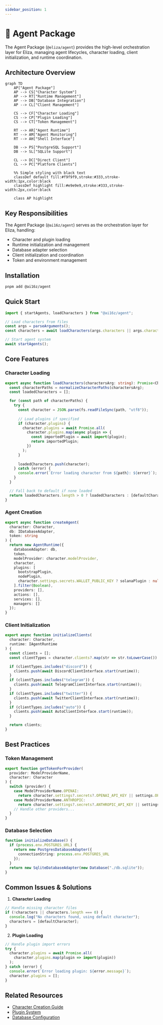```yaml
---
sidebar_position: 1
---
```


# 🤖 Agent Package

The Agent Package (`@eliza/agent`) provides the high-level orchestration layer for Eliza, managing agent lifecycles, character loading, client initialization, and runtime coordination.


## Architecture Overview

```mermaid
graph TD
    AP["Agent Package"]
    AP --> CS["Character System"]
    AP --> RT["Runtime Management"]
    AP --> DB["Database Integration"]
    AP --> CL["Client Management"]
    
    CS --> CF["Character Loading"]
    CS --> CP["Plugin Loading"]
    CS --> CT["Token Management"]
    
    RT --> AR["Agent Runtime"]
    RT --> AM["Agent Monitoring"]
    RT --> AH["Shell Interface"]
    
    DB --> PS["PostgreSQL Support"]
    DB --> SL["SQLite Support"]
    
    CL --> DC["Direct Client"]
    CL --> PC["Platform Clients"]
    
    %% Simple styling with black text
    classDef default fill:#f9f9f9,stroke:#333,stroke-width:1px,color:black
    classDef highlight fill:#e9e9e9,stroke:#333,stroke-width:2px,color:black
    
    class AP highlight
```

## Key Responsibilities

The Agent Package (`@ai16z/agent`) serves as the orchestration layer for Eliza, handling:

- Character and plugin loading
- Runtime initialization and management
- Database adapter selection
- Client initialization and coordination
- Token and environment management

## Installation

```bash
pnpm add @ai16z/agent
```

## Quick Start

```typescript
import { startAgents, loadCharacters } from "@ai16z/agent";

// Load characters from files
const args = parseArguments();
const characters = await loadCharacters(args.characters || args.character);

// Start agent system
await startAgents();
```

## Core Features

### Character Loading

```typescript
export async function loadCharacters(charactersArg: string): Promise<Character[]> {
  const characterPaths = normalizeCharacterPaths(charactersArg);
  const loadedCharacters = [];

  for (const path of characterPaths) {
    try {
      const character = JSON.parse(fs.readFileSync(path, "utf8"));
      
      // Load plugins if specified
      if (character.plugins) {
        character.plugins = await Promise.all(
          character.plugins.map(async plugin => {
            const importedPlugin = await import(plugin);
            return importedPlugin;
          })
        );
      }
      
      loadedCharacters.push(character);
    } catch (error) {
      console.error(`Error loading character from ${path}: ${error}`);
    }
  }

  // Fall back to default if none loaded
  return loadedCharacters.length > 0 ? loadedCharacters : [defaultCharacter];
}
```

### Agent Creation

```typescript
export async function createAgent(
  character: Character,
  db: IDatabaseAdapter,
  token: string
) {
  return new AgentRuntime({
    databaseAdapter: db,
    token,
    modelProvider: character.modelProvider,
    character,
    plugins: [
      bootstrapPlugin,
      nodePlugin,
      character.settings.secrets.WALLET_PUBLIC_KEY ? solanaPlugin : null
    ].filter(Boolean),
    providers: [],
    actions: [],
    services: [],
    managers: []
  });
}
```

### Client Initialization

```typescript
export async function initializeClients(
  character: Character,
  runtime: IAgentRuntime
) {
  const clients = [];
  const clientTypes = character.clients?.map(str => str.toLowerCase()) || [];

  if (clientTypes.includes("discord")) {
    clients.push(await DiscordClientInterface.start(runtime));
  }
  if (clientTypes.includes("telegram")) {
    clients.push(await TelegramClientInterface.start(runtime));
  }
  if (clientTypes.includes("twitter")) {
    clients.push(await TwitterClientInterface.start(runtime));
  }
  if (clientTypes.includes("auto")) {
    clients.push(await AutoClientInterface.start(runtime));
  }

  return clients;
}
```

## Best Practices

### Token Management
```typescript
export function getTokenForProvider(
  provider: ModelProviderName,
  character: Character
) {
  switch (provider) {
    case ModelProviderName.OPENAI:
      return character.settings?.secrets?.OPENAI_API_KEY || settings.OPENAI_API_KEY;
    case ModelProviderName.ANTHROPIC:
      return character.settings?.secrets?.ANTHROPIC_API_KEY || settings.ANTHROPIC_API_KEY;
    // Handle other providers...
  }
}
```

### Database Selection
```typescript
function initializeDatabase() {
  if (process.env.POSTGRES_URL) {
    return new PostgresDatabaseAdapter({
      connectionString: process.env.POSTGRES_URL
    });
  } 
  return new SqliteDatabaseAdapter(new Database("./db.sqlite"));
}
```

## Common Issues & Solutions

1. **Character Loading**
```typescript
// Handle missing character files
if (!characters || characters.length === 0) {
  console.log("No characters found, using default character");
  characters = [defaultCharacter];
}
```

2. **Plugin Loading**
```typescript
// Handle plugin import errors
try {
  character.plugins = await Promise.all(
    character.plugins.map(plugin => import(plugin))
  );
} catch (error) {
  console.error(`Error loading plugin: ${error.message}`);
  character.plugins = [];
}
```

## Related Resources

- [Character Creation Guide](../guides/character-creation.md)
- [Plugin System](../core/plugins.md)
- [Database Configuration](../guides/database-config.md)
